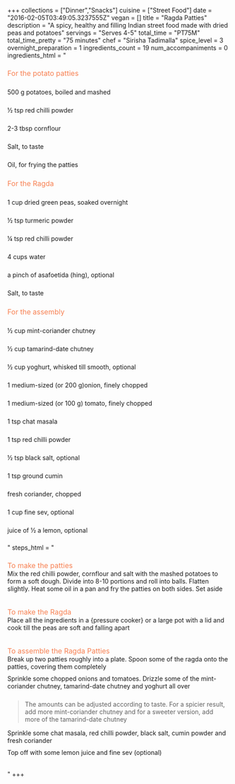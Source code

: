 +++
collections = ["Dinner","Snacks"]
cuisine = ["Street Food"]
date = "2016-02-05T03:49:05.3237555Z"
vegan = []
title = "Ragda Patties"
description = "A spicy, healthy and filling Indian street food made with dried peas and potatoes"
servings = "Serves 4-5"
total_time = "PT75M"
total_time_pretty = "75 minutes"
chef = "Sirisha Tadimalla"
spice_level = 3
overnight_preparation = 1
ingredients_count = 19
num_accompaniments = 0
ingredients_html = "<ul style='padding-left: 0; list-style: none;'><li style='margin: 8px 0px;padding: 8px 0px;'><span style='font-size: medium; color: #f78153;'>For the potato patties</span></li><li itemprop='recipeIngredient' style='margin: 8px 0px;padding: 8px 0px;'>500 g potatoes, boiled and mashed</li><li itemprop='recipeIngredient' style='margin: 8px 0px;padding: 8px 0px;'>½ tsp red chilli powder</li><li itemprop='recipeIngredient' style='margin: 8px 0px;padding: 8px 0px;'>2-3 tbsp cornflour</li><li itemprop='recipeIngredient' style='margin: 8px 0px;padding: 8px 0px;'>Salt, to taste</li><li itemprop='recipeIngredient' style='margin: 8px 0px;padding: 8px 0px;'>Oil, for frying the patties</li><li style='margin: 8px 0px;padding: 8px 0px;'><span style='font-size: medium; color: #f78153;'>For the Ragda</span></li><li itemprop='recipeIngredient' style='margin: 8px 0px;padding: 8px 0px;'>1 cup dried green peas, soaked overnight</li><li itemprop='recipeIngredient' style='margin: 8px 0px;padding: 8px 0px;'>½ tsp turmeric powder</li><li itemprop='recipeIngredient' style='margin: 8px 0px;padding: 8px 0px;'>¼ tsp red chilli powder</li><li itemprop='recipeIngredient' style='margin: 8px 0px;padding: 8px 0px;'>4 cups water</li><li itemprop='recipeIngredient' style='margin: 8px 0px;padding: 8px 0px;'>a pinch of asafoetida (hing), optional</li><li itemprop='recipeIngredient' style='margin: 8px 0px;padding: 8px 0px;'>Salt, to taste</li><li style='margin: 8px 0px;padding: 8px 0px;'><span style='font-size: medium; color: #f78153;'>For the assembly</span></li><li itemprop='recipeIngredient' style='margin: 8px 0px;padding: 8px 0px;'>½ cup mint-coriander chutney</li><li itemprop='recipeIngredient' style='margin: 8px 0px;padding: 8px 0px;'>½ cup tamarind-date chutney</li><li itemprop='recipeIngredient' style='margin: 8px 0px;padding: 8px 0px;'>½ cup yoghurt, whisked till smooth, optional</li><li itemprop='recipeIngredient' style='margin: 8px 0px;padding: 8px 0px;'>1 medium-sized (or 200 g)onion, finely chopped</li><li itemprop='recipeIngredient' style='margin: 8px 0px;padding: 8px 0px;'>1 medium-sized (or 100 g) tomato, finely chopped</li><li itemprop='recipeIngredient' style='margin: 8px 0px;padding: 8px 0px;'>1 tsp chat masala</li><li itemprop='recipeIngredient' style='margin: 8px 0px;padding: 8px 0px;'>1 tsp red chilli powder</li><li itemprop='recipeIngredient' style='margin: 8px 0px;padding: 8px 0px;'>½ tsp black salt, optional</li><li itemprop='recipeIngredient' style='margin: 8px 0px;padding: 8px 0px;'>1 tsp ground cumin</li><li itemprop='recipeIngredient' style='margin: 8px 0px;padding: 8px 0px;'>fresh coriander, chopped</li><li itemprop='recipeIngredient' style='margin: 8px 0px;padding: 8px 0px;'>1 cup fine sev, optional</li><li itemprop='recipeIngredient' style='margin: 8px 0px;padding: 8px 0px;'>juice of ½ a lemon, optional</li></ul>"
steps_html = "<ol style='list-style: none inside; padding-left: 0px;'><li style='list-style: none; margin: 8px 0px;padding: 8px 0px;'><span style='font-size: medium; color: #f78153;'>To make the patties</span><ol style='list-style: none inside; padding-left: 0px;'><li style='padding-bottom: 10px;'><i class='step-track-icon fa fa-square-o'></i><span class='step-text' itemprop='recipeInstructions'>Mix the red chilli powder, cornflour and salt with the mashed potatoes to form a soft dough. Divide into 8-10 portions and roll into balls. Flatten slightly. Heat some oil in a pan and fry the patties on both sides. Set aside</span></li></ol></li><li style='list-style: none; margin: 8px 0px;padding: 8px 0px;'><span style='font-size: medium; color: #f78153;'>To make the Ragda</span><ol style='list-style: none inside; padding-left: 0px;'><li style='padding-bottom: 10px;'><i class='step-track-icon fa fa-square-o'></i><span class='step-text' itemprop='recipeInstructions'>Place all the ingredients in a {pressure cooker} or a large pot with a lid and cook till the peas are soft and falling apart</span></li></ol></li><li style='list-style: none; margin: 8px 0px;padding: 8px 0px;'><span style='font-size: medium; color: #f78153;'>To assemble the Ragda Patties</span><ol style='list-style: none inside; padding-left: 0px;'><li style='padding-bottom: 10px;'><i class='step-track-icon fa fa-square-o'></i><span class='step-text' itemprop='recipeInstructions'>Break up two patties roughly into a plate. Spoon some of the ragda onto the patties, covering them completely</span></li><li style='padding-bottom: 10px;'><i class='step-track-icon fa fa-square-o'></i><span class='step-text' itemprop='recipeInstructions'>Sprinkle some chopped onions and tomatoes. Drizzle some of the mint-coriander chutney, tamarind-date chutney and yoghurt all over </span></li><blockquote>The amounts can be adjusted according to taste. For a spicier result, add more mint-coriander chutney and for a sweeter version, add more of the tamarind-date chutney</blockquote><li style='padding-bottom: 10px;'><i class='step-track-icon fa fa-square-o'></i><span class='step-text' itemprop='recipeInstructions'>Sprinkle some chat masala, red chilli powder, black salt, cumin powder and fresh coriander</span></li><li style='padding-bottom: 10px;'><i class='step-track-icon fa fa-square-o'></i><span class='step-text' itemprop='recipeInstructions'>Top off with some lemon juice and fine sev (optional)</span></li></ol></li></ol>"
+++
